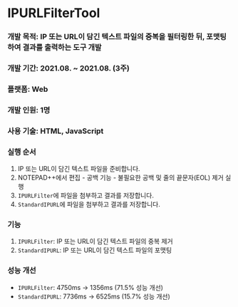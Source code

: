 # IPURLFilterTool
### 개발 목적: IP 또는 URL이 담긴 텍스트 파일의 중복을 필터링한 뒤, 포맷팅하여 결과를 출력하는 도구 개발

### 개발 기간: 2021.08. ~ 2021.08. (3주)

### 플랫폼: Web

### 개발 인원: 1명

### 사용 기술: HTML, JavaScript

### 실행 순서
1. IP 또는 URL이 담긴 텍스트 파일을 준비합니다.
2. NOTEPAD++에서 편집 - 공백 기능 - 불필요한 공백 및 줄의 끝문자(EOL) 제거 실행
3. `IPURLFilter`에 파일을 첨부하고 결과를 저장합니다.
4. `StandardIPURL`에 파일을 첨부하고 결과를 저장합니다.


### 기능
1. `IPURLFilter`: IP 또는 URL이 담긴 텍스트 파일의 중복 제거
2. `StandardIPURL`: IP 또는 URL이 담긴 텍스트 파일의 포맷팅


### 성능 개선
- `IPURLFilter`: 4750ms -> 1356ms (71.5% 성능 개선)
- `StandardIPURL`: 7736ms -> 6525ms (15.7% 성능 개선)
